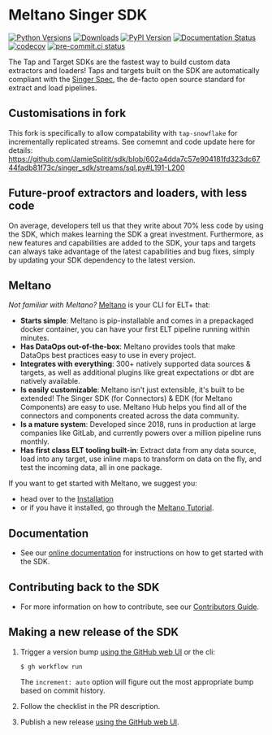 # Meltano Singer SDK

[![Python Versions](https://img.shields.io/pypi/pyversions/singer-sdk)](https://pypi.org/project/singer-sdk)
[![Downloads](https://img.shields.io/pypi/dw/singer-sdk?color=blue)](https://pypi.org/project/singer-sdk)
[![PyPI Version](https://img.shields.io/pypi/v/singer-sdk?color=blue)](https://pypi.org/project/singer-sdk)
[![Documentation Status](https://readthedocs.org/projects/meltano-sdk/badge/?version=latest)](https://sdk.meltano.com/en/latest/?badge=latest)
[![codecov](https://codecov.io/gh/meltano/sdk/branch/main/graph/badge.svg?token=kS1zkemAgo)](https://codecov.io/gh/meltano/sdk)
[![pre-commit.ci status](https://results.pre-commit.ci/badge/github/meltano/sdk/main.svg)](https://results.pre-commit.ci/latest/github/meltano/sdk/main)

The Tap and Target SDKs are the fastest way to build custom data extractors and loaders!
Taps and targets built on the SDK are automatically compliant with the
[Singer Spec](https://hub.meltano.com/singer/spec), the
de-facto open source standard for extract and load pipelines.

## Customisations in fork
This fork is specifically to allow compatability with `tap-snowflake` for incrementally replicated streams. See comemnt and code update here for details:
https://github.com/JamieSplitit/sdk/blob/602a4dda7c57e904181fd323dc6744fadb81f73c/singer_sdk/streams/sql.py#L191-L200

## Future-proof extractors and loaders, with less code

On average, developers tell us that they write about 70% less code by using the SDK, which
makes learning the SDK a great investment. Furthermore, as new features and capabilities
are added to the SDK, your taps and targets can always take advantage of the latest
capabilities and bug fixes, simply by updating your SDK dependency to the latest version.

## Meltano

*Not familiar with Meltano?*  [Meltano](https://docs.meltano.com/getting-started/meltano-at-a-glance) is your CLI for ELT+ that:

- **Starts simple**: Meltano is pip-installable and comes in a prepackaged docker container, you can have your first ELT pipeline running within minutes.
- **Has DataOps out-of-the-box**: Meltano provides tools that make DataOps best practices easy to use in every project.
- **Integrates with everything**: 300+ natively supported data sources & targets, as well as additional plugins like great expectations or dbt are natively available.
- **Is easily customizable**: Meltano isn't just extensible, it's built to be extended! The Singer SDK (for Connectors) & EDK (for Meltano Components) are easy to use. Meltano Hub helps you find all of the connectors and components created across the data community.
- **Is a mature system**: Developed since 2018, runs in production at large companies like GitLab, and currently powers over a million pipeline runs monthly.
- **Has first class ELT tooling built-in**: Extract data from any data source, load into any target, use inline maps to transform on data on the fly, and test the incoming data, all in one package.

If you want to get started with Meltano, we suggest you:
- head over to the [Installation](https://docs.meltano.com/getting-started/installation)
- or if you have it installed, go through the [Meltano Tutorial](https://docs.meltano.com/getting-started/part1).

## Documentation

- See our [online documentation](https://sdk.meltano.com) for instructions on how
to get started with the SDK.

## Contributing back to the SDK

- For more information on how to contribute, see our [Contributors Guide](https://sdk.meltano.com/en/latest/CONTRIBUTING.html).

## Making a new release of the SDK

1. Trigger a version bump [using the GitHub web UI](https://github.com/edgarrmondragon/sdk/actions/workflows/version_bump.yml) or the cli:

   ```console
   $ gh workflow run
   ```

   The `increment: auto` option will figure out the most appropriate bump based on commit history.

1. Follow the checklist in the PR description.

1. Publish a new release [using the GitHub web UI](https://github.com/meltano/sdk/releases/new).
